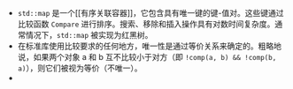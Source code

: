 - `std::map` 是一个[[有序关联容器]]，它包含具有唯一键的键-值对。这些键通过比较函数 `Compare` 进行排序。搜索、移除和插入操作具有对数时间复杂度。通常情况下，`std::map` 被实现为红黑树。
- 在标准库使用比较要求的任何地方，唯一性是通过等价关系来确定的。粗略地说，如果两个对象 a 和 b 互不比较小于对方（即 `!comp(a, b) && !comp(b, a)`），则它们被视为等价（不唯一）。
-